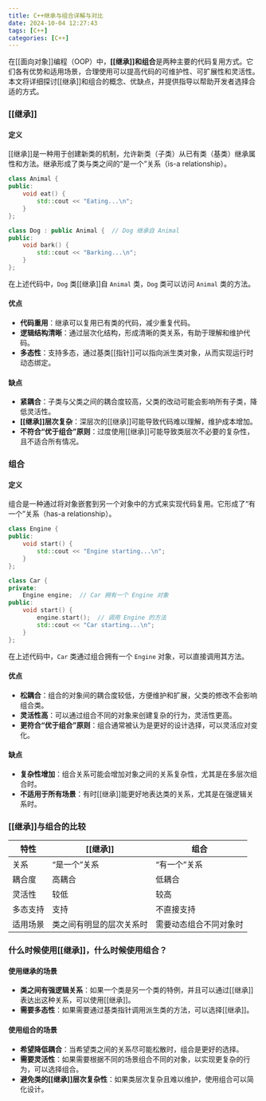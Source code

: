 ```yaml
---
title: C++继承与组合详解与对比
date: 2024-10-04 12:27:43
tags: [C++]
categories: [C++]
---
```


在[[面向对象]]编程（OOP）中，**[[继承]]**和**组合**是两种主要的代码复用方式。它们各有优势和适用场景，合理使用可以提高代码的可维护性、可扩展性和灵活性。本文将详细探讨[[继承]]和组合的概念、优缺点，并提供指导以帮助开发者选择合适的方式。

### [[继承]]

#### 定义

[[继承]]是一种用于创建新类的机制，允许新类（子类）从已有类（基类）继承属性和方法。继承形成了类与类之间的“是一个”关系（is-a relationship）。

```cpp
class Animal {
public:
    void eat() {
        std::cout << "Eating...\n";
    }
};

class Dog : public Animal {  // Dog 继承自 Animal
public:
    void bark() {
        std::cout << "Barking...\n";
    }
};
```

在上述代码中，`Dog` 类[[继承]]自 `Animal` 类，`Dog` 类可以访问 `Animal` 类的方法。

#### 优点

- **代码重用**：继承可以复用已有类的代码，减少重复代码。
- **逻辑结构清晰**：通过层次化结构，形成清晰的类关系，有助于理解和维护代码。
- **多态性**：支持多态，通过基类[[指针]]可以指向派生类对象，从而实现运行时动态绑定。

#### 缺点

- **紧耦合**：子类与父类之间的耦合度较高，父类的改动可能会影响所有子类，降低灵活性。
- **[[继承]]层次复杂**：深层次的[[继承]]可能导致代码难以理解，维护成本增加。
- **不符合“优于组合”原则**：过度使用[[继承]]可能导致类层次不必要的复杂性，且不适合所有情况。

### 组合

#### 定义

组合是一种通过将对象嵌套到另一个对象中的方式来实现代码复用。它形成了“有一个”关系（has-a relationship）。

```cpp
class Engine {
public:
    void start() {
        std::cout << "Engine starting...\n";
    }
};

class Car {
private:
    Engine engine;  // Car 拥有一个 Engine 对象
public:
    void start() {
        engine.start();  // 调用 Engine 的方法
        std::cout << "Car starting...\n";
    }
};
```

在上述代码中，`Car` 类通过组合拥有一个 `Engine` 对象，可以直接调用其方法。

#### 优点

- **松耦合**：组合的对象间的耦合度较低，方便维护和扩展，父类的修改不会影响组合类。
- **灵活性高**：可以通过组合不同的对象来创建复杂的行为，灵活性更高。
- **更符合“优于组合”原则**：组合通常被认为是更好的设计选择，可以灵活应对变化。

#### 缺点

- **复杂性增加**：组合关系可能会增加对象之间的关系复杂性，尤其是在多层次组合时。
- **不适用于所有场景**：有时[[继承]]能更好地表达类的关系，尤其是在强逻辑关系时。

### [[继承]]与组合的比较

| 特性     | [[继承]]                     | 组合                   |
| -------- | ------------------------ | ---------------------- |
| 关系     | “是一个”关系             | “有一个”关系           |
| 耦合度   | 高耦合                   | 低耦合                 |
| 灵活性   | 较低                     | 较高                   |
| 多态支持 | 支持                     | 不直接支持             |
| 适用场景 | 类之间有明显的层次关系时 | 需要动态组合不同对象时 |

### 什么时候使用[[继承]]，什么时候使用组合？

#### 使用继承的场景

- **类之间有强逻辑关系**：如果一个类是另一个类的特例，并且可以通过[[继承]]表达出这种关系，可以使用[[继承]]。
- **需要多态性**：如果需要通过基类指针调用派生类的方法，可以选择[[继承]]。

#### 使用组合的场景

- **希望降低耦合**：当希望类之间的关系尽可能松散时，组合是更好的选择。
- **需要灵活性**：如果需要根据不同的场景组合不同的对象，以实现更复杂的行为，可以选择组合。
- **避免类的[[继承]]层次复杂性**：如果类层次复杂且难以维护，使用组合可以简化设计。
